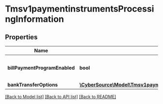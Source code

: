 # Tmsv1paymentinstrumentsProcessingInformation

## Properties
Name | Type | Description | Notes
------------ | ------------- | ------------- | -------------
**billPaymentProgramEnabled** | **bool** | Bill Payment Program Enabled. | [optional] 
**bankTransferOptions** | [**\CyberSource\Model\Tmsv1paymentinstrumentsProcessingInformationBankTransferOptions**](Tmsv1paymentinstrumentsProcessingInformationBankTransferOptions.md) |  | [optional] 

[[Back to Model list]](../README.md#documentation-for-models) [[Back to API list]](../README.md#documentation-for-api-endpoints) [[Back to README]](../README.md)



